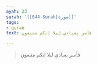 ```yaml
---
ayah: 23
surah: '[[044-Surah|سورة]]'
tags:
- quran
text: فأسر بعبادي ليلا إنكم متبعون

---
```

> فأسر بعبادي ليلا إنكم متبعون
